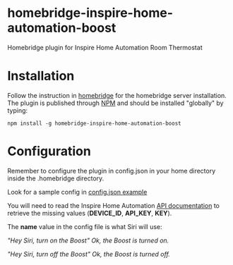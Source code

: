 # homebridge-inspire-home-automation-boost
Homebridge plugin for Inspire Home Automation Room Thermostat

# Installation
Follow the instruction in [homebridge](https://www.npmjs.com/package/homebridge) for the
homebridge server installation.
The plugin is published through [NPM](https://www.npmjs.com/package/homebridge-inspire-home-automation-boost) and
should be installed "globally" by typing:

    npm install -g homebridge-inspire-home-automation-boost

# Configuration
Remember to configure the plugin in config.json in your home directory inside the
.homebridge directory.

Look for a sample config in 
[config.json example](https://github.com/tapvolt/homebridge-inspire-home-automation-boost/blob/master/config.json)

You will need to read the Inspire Home Automation [API documentation](https://www.inspirehomeautomation.co.uk/client/api.php) to retrieve the missing values (**DEVICE_ID**, **API_KEY**, **KEY**).

The **name** value in the config file is what Siri will use:
  
 *"Hey Siri, turn on the Boost"  Ok, the Boost is turned on.*
  
  *"Hey Siri, turn off the Boost"  Ok, the Boost is turned off.*
